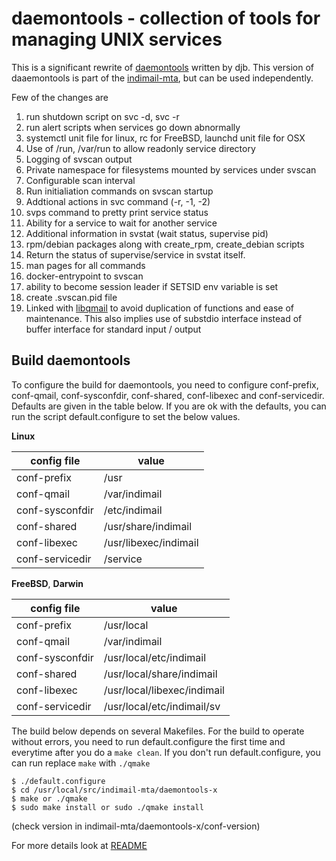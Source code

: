 # daemontools - collection of tools for managing UNIX services

This is a significant rewrite of [daemontools](https://cr.yp.to/daemontools.html) written by djb. This version of daaemontools is part of the [indimail-mta](https://github.com/mbhangui/indimail-mta), but can be used independently.

Few of the changes are

1. run shutdown script on svc -d, svc -r
2. run alert scripts when services go down abnormally
3. systemctl unit file for linux, rc for FreeBSD, launchd unit file for OSX
4. Use of /run, /var/run to allow readonly service directory
5. Logging of svscan output
6. Private namespace for filesystems mounted by services under svscan
7. Configurable scan interval
8. Run initialiation commands on svscan startup
9. Addtional actions in svc command (-r, -1, -2)
10. svps command to pretty print service status
11. Ability for a service to wait for another service
12. Additional information in svstat (wait status, supervise pid)
13. rpm/debian packages along with create\_rpm, create\_debian scripts
14. Return the status of supervise/service in svstat itself.
15. man pages for all commands
16. docker-entrypoint to svscan
17. ability to become session leader if SETSID env variable is set
18. create .svscan.pid file
19. Linked with [libqmail](https://github.com/mbhangui/libqmail) to avoid duplication of functions and ease of maintenance. This also implies use of substdio interface instead of buffer interface for standard input / output

## Build daemontools

To configure the build for daemontools, you need to configure conf-prefix, conf-qmail, conf-sysconfdir, conf-shared, conf-libexec and conf-servicedir. Defaults are given in the table below. If you are ok with the defaults, you can run the script default.configure to set the below values.

**Linux**

config file|value
-----------|------
conf-prefix|/usr
conf-qmail|/var/indimail
conf-sysconfdir|/etc/indimail
conf-shared|/usr/share/indimail
conf-libexec|/usr/libexec/indimail
conf-servicedir|/service

**FreeBSD**, **Darwin**

config file|value
-----------|------
conf-prefix|/usr/local
conf-qmail|/var/indimail
conf-sysconfdir|/usr/local/etc/indimail
conf-shared|/usr/local/share/indimail
conf-libexec|/usr/local/libexec/indimail
conf-servicedir|/usr/local/etc/indimail/sv

The build below depends on several Makefiles. For the build to operate without errors, you need to run default.configure the first time and everytime after you do a `make clean`. If you don't run default.configure, you can run replace `make` with `./qmake`

```
$ ./default.configure
$ cd /usr/local/src/indimail-mta/daemontools-x
$ make or ./qmake
$ sudo make install or sudo ./qmake install
```

(check version in indimail-mta/daemontools-x/conf-version)

For more details look at [README](https://github.com/mbhangui/indimail-mta/blob/master/README.md)
